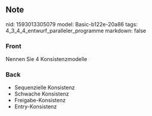 ## Note
nid: 1593013305079
model: Basic-b122e-20a86
tags: 4_3_4_4_entwurf_paralleler_programme
markdown: false

### Front
Nennen Sie 4 Konsistenzmodelle

### Back
<ul>
  <li>Sequenzielle Konsistenz
  <li>Schwache Konsistenz
  <li>Freigabe-Konsistenz
  <li>Entry-Konsistenz
</ul>
